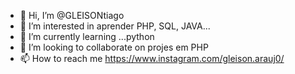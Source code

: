 - 👋 Hi, I’m @GLEISONtiago
- 👀 I’m interested in aprender PHP, SQL, JAVA...
- 🌱 I’m currently learning ...python
- 💞️ I’m looking to collaborate on  projes em PHP
- 📫 How to reach me  https://www.instagram.com/gleison.arauj0/

<!---
GLEISONtiago/GLEISONtiago is a ✨ special ✨ repository because its `README.md` (this file) appears on your GitHub profile.
You can click the Preview link to take a look at your changes.
--->
